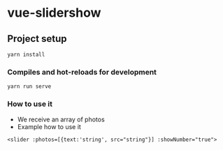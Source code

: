 # vue-slidershow

## Project setup
```
yarn install
```

### Compiles and hot-reloads for development
```
yarn run serve
```

### How to use it

- We receive an array of photos
- Example how to use it 
```
<slider :photos=[{text:'string', src="string"}] :showNumber="true">
```